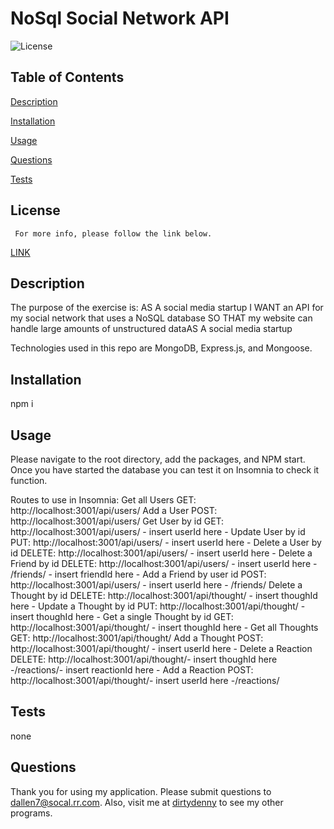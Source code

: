 

# NoSql Social Network API
![License](https://img.shields.io/badge/License-MIT-blue.svg)


## Table of Contents  
[Description](#description)
  
[Installation](#installation)
  
[Usage](#usage)
  
[Questions](#questions)
  
[Tests](#tests)
    

  ## License 
     For more info, please follow the link below.
  [LINK](https://opensource.org/license/MIT)

  ## Description

  The purpose of the exercise is: 
  AS A social media startup
  I WANT an API for my social network that uses a NoSQL database
  SO THAT my website can handle large amounts of unstructured dataAS A social media startup

  Technologies used in this repo are MongoDB, Express.js, and Mongoose.

  ## Installation

  npm i

  ## Usage

  Please navigate to the root directory, add the packages, and NPM start. 
  Once you have started the database you can test it on Insomnia to check it function.

  Routes to use in Insomnia:
  Get all Users GET: http://localhost:3001/api/users/
  Add a User POST: http://localhost:3001/api/users/
  Get User by id GET: http://localhost:3001/api/users/ - insert userId here -
  Update User by id PUT: http://localhost:3001/api/users/ - insert userId here -
  Delete a User by id DELETE: http://localhost:3001/api/users/ - insert userId here -
  Delete a Friend by id DELETE: http://localhost:3001/api/users/ - insert userId here - /friends/ - insert friendId here -
  Add a Friend by user id POST: http://localhost:3001/api/users/ - insert userId here - /friends/
  Delete a Thought by id DELETE: http://localhost:3001/api/thought/ - insert thoughId here -
  Update a Thought by id PUT: http://localhost:3001/api/thought/ - insert thoughId here -
  Get a single Thought by id GET: http://localhost:3001/api/thought/ - insert thoughId here -
  Get all Thoughts GET: http://localhost:3001/api/thought/
  Add a Thought POST: http://localhost:3001/api/thought/ - insert userId here -
  Delete a Reaction DELETE: http://localhost:3001/api/thought/- insert thoughId here -/reactions/- insert reactionId here -
  Add a Reaction POST: http://localhost:3001/api/thought/- insert userId here -/reactions/  
  
  ## Tests

  none

  ## Questions

  Thank you for using my application.  Please submit questions to dallen7@socal.rr.com.  Also, visit me at 
    [dirtydenny](https://github.com/dirtydenny/) to see my other programs.

